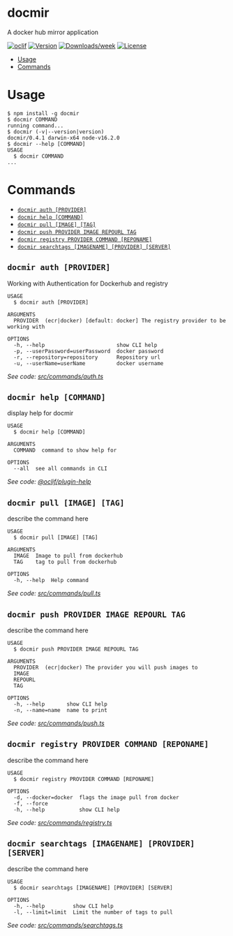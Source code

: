 docmir
======

A docker hub mirror application

[![oclif](https://img.shields.io/badge/cli-oclif-brightgreen.svg)](https://oclif.io)
[![Version](https://img.shields.io/npm/v/docmir.svg)](https://npmjs.org/package/docmir)
[![Downloads/week](https://img.shields.io/npm/dw/docmir.svg)](https://npmjs.org/package/docmir)
[![License](https://img.shields.io/npm/l/docmir.svg)](https://github.com/CaliFOSS/docker-mirror/blob/master/package.json)

<!-- toc -->
* [Usage](#usage)
* [Commands](#commands)
<!-- tocstop -->
# Usage
<!-- usage -->
```sh-session
$ npm install -g docmir
$ docmir COMMAND
running command...
$ docmir (-v|--version|version)
docmir/0.4.1 darwin-x64 node-v16.2.0
$ docmir --help [COMMAND]
USAGE
  $ docmir COMMAND
...
```
<!-- usagestop -->
# Commands
<!-- commands -->
* [`docmir auth [PROVIDER]`](#docmir-auth-provider)
* [`docmir help [COMMAND]`](#docmir-help-command)
* [`docmir pull [IMAGE] [TAG]`](#docmir-pull-image-tag)
* [`docmir push PROVIDER IMAGE REPOURL TAG`](#docmir-push-provider-image-repourl-tag)
* [`docmir registry PROVIDER COMMAND [REPONAME]`](#docmir-registry-provider-command-reponame)
* [`docmir searchtags [IMAGENAME] [PROVIDER] [SERVER]`](#docmir-searchtags-imagename-provider-server)

## `docmir auth [PROVIDER]`

Working with Authentication for Dockerhub and registry

```
USAGE
  $ docmir auth [PROVIDER]

ARGUMENTS
  PROVIDER  (ecr|docker) [default: docker] The registry provider to be working with

OPTIONS
  -h, --help                       show CLI help
  -p, --userPassword=userPassword  docker password
  -r, --repository=repository      Repository url
  -u, --userName=userName          docker username
```

_See code: [src/commands/auth.ts](https://github.com/CaliFOSS/docker-mirror/blob/v0.4.1/src/commands/auth.ts)_

## `docmir help [COMMAND]`

display help for docmir

```
USAGE
  $ docmir help [COMMAND]

ARGUMENTS
  COMMAND  command to show help for

OPTIONS
  --all  see all commands in CLI
```

_See code: [@oclif/plugin-help](https://github.com/oclif/plugin-help/blob/v3.2.2/src/commands/help.ts)_

## `docmir pull [IMAGE] [TAG]`

describe the command here

```
USAGE
  $ docmir pull [IMAGE] [TAG]

ARGUMENTS
  IMAGE  Image to pull from dockerhub
  TAG    tag to pull from dockerhub

OPTIONS
  -h, --help  Help command
```

_See code: [src/commands/pull.ts](https://github.com/CaliFOSS/docker-mirror/blob/v0.4.1/src/commands/pull.ts)_

## `docmir push PROVIDER IMAGE REPOURL TAG`

describe the command here

```
USAGE
  $ docmir push PROVIDER IMAGE REPOURL TAG

ARGUMENTS
  PROVIDER  (ecr|docker) The provider you will push images to
  IMAGE
  REPOURL
  TAG

OPTIONS
  -h, --help       show CLI help
  -n, --name=name  name to print
```

_See code: [src/commands/push.ts](https://github.com/CaliFOSS/docker-mirror/blob/v0.4.1/src/commands/push.ts)_

## `docmir registry PROVIDER COMMAND [REPONAME]`

describe the command here

```
USAGE
  $ docmir registry PROVIDER COMMAND [REPONAME]

OPTIONS
  -d, --docker=docker  flags the image pull from docker
  -f, --force
  -h, --help           show CLI help
```

_See code: [src/commands/registry.ts](https://github.com/CaliFOSS/docker-mirror/blob/v0.4.1/src/commands/registry.ts)_

## `docmir searchtags [IMAGENAME] [PROVIDER] [SERVER]`

describe the command here

```
USAGE
  $ docmir searchtags [IMAGENAME] [PROVIDER] [SERVER]

OPTIONS
  -h, --help         show CLI help
  -l, --limit=limit  Limit the number of tags to pull
```

_See code: [src/commands/searchtags.ts](https://github.com/CaliFOSS/docker-mirror/blob/v0.4.1/src/commands/searchtags.ts)_
<!-- commandsstop -->
